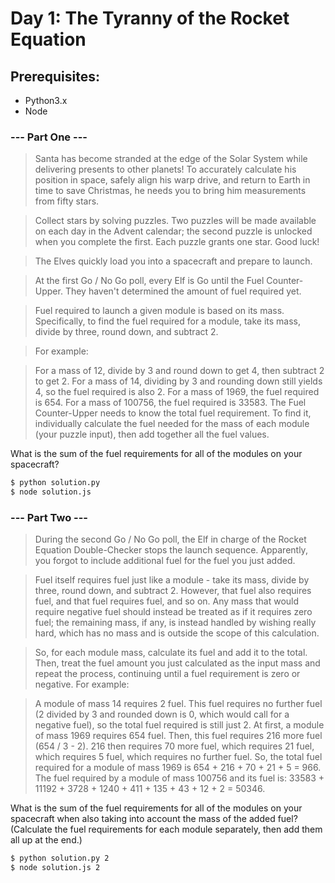 # Day 1: The Tyranny of the Rocket Equation

## Prerequisites:
*	Python3.x
*   Node

### --- Part One ---
> Santa has become stranded at the edge of the Solar System while delivering presents to other planets! To accurately calculate his position in space, safely align his warp drive, and return to Earth in time to save Christmas, he needs you to bring him measurements from fifty stars.

> Collect stars by solving puzzles. Two puzzles will be made available on each day in the Advent calendar; the second puzzle is unlocked when you complete the first. Each puzzle grants one star. Good luck!

> The Elves quickly load you into a spacecraft and prepare to launch.

> At the first Go / No Go poll, every Elf is Go until the Fuel Counter-Upper. They haven't determined the amount of fuel required yet.

> Fuel required to launch a given module is based on its mass. Specifically, to find the fuel required for a module, take its mass, divide by three, round down, and subtract 2.

> For example:

> For a mass of 12, divide by 3 and round down to get 4, then subtract 2 to get 2.
For a mass of 14, dividing by 3 and rounding down still yields 4, so the fuel required is also 2.
For a mass of 1969, the fuel required is 654.
For a mass of 100756, the fuel required is 33583.
The Fuel Counter-Upper needs to know the total fuel requirement. To find it, individually calculate the fuel needed for the mass of each module (your puzzle input), then add together all the fuel values.

What is the sum of the fuel requirements for all of the modules on your spacecraft?
```sh
$ python solution.py
$ node solution.js
```

### --- Part Two ---
> During the second Go / No Go poll, the Elf in charge of the Rocket Equation Double-Checker stops the launch sequence. Apparently, you forgot to include additional fuel for the fuel you just added.

> Fuel itself requires fuel just like a module - take its mass, divide by three, round down, and subtract 2. However, that fuel also requires fuel, and that fuel requires fuel, and so on. Any mass that would require negative fuel should instead be treated as if it requires zero fuel; the remaining mass, if any, is instead handled by wishing really hard, which has no mass and is outside the scope of this calculation.

> So, for each module mass, calculate its fuel and add it to the total. Then, treat the fuel amount you just calculated as the input mass and repeat the process, continuing until a fuel requirement is zero or negative. For example:

> A module of mass 14 requires 2 fuel. This fuel requires no further fuel (2 divided by 3 and rounded down is 0, which would call for a negative fuel), so the total fuel required is still just 2.
At first, a module of mass 1969 requires 654 fuel. Then, this fuel requires 216 more fuel (654 / 3 - 2). 216 then requires 70 more fuel, which requires 21 fuel, which requires 5 fuel, which requires no further fuel. So, the total fuel required for a module of mass 1969 is 654 + 216 + 70 + 21 + 5 = 966.
The fuel required by a module of mass 100756 and its fuel is: 33583 + 11192 + 3728 + 1240 + 411 + 135 + 43 + 12 + 2 = 50346.

What is the sum of the fuel requirements for all of the modules on your spacecraft when also taking into account the mass of the added fuel? (Calculate the fuel requirements for each module separately, then add them all up at the end.)
```sh
$ python solution.py 2
$ node solution.js 2
```
